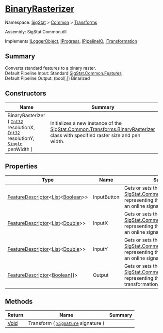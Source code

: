# [BinaryRasterizer](./BinaryRasterizer.md)

Namespace: [SigStat]() > [Common](./../README.md) > [Transforms](./README.md)

Assembly: SigStat.Common.dll

Implements [ILoggerObject](./../ILoggerObject.md), [IProgress](./../Helpers/IProgress.md), [IPipelineIO](./../Pipeline/IPipelineIO.md), [ITransformation](./../ITransformation.md)

## Summary
Converts standard features to a binary raster.  <br>Default Pipeline Input: Standard [SigStat.Common.Features](https://github.com/hargitomi97/sigstat/blob/master/docs/md/SigStat/Common/Features.md)<br>Default Pipeline Output: (bool[,]) Binarized

## Constructors

| Name | Summary | 
| --- | --- | 
| BinaryRasterizer ( [`Int32`](https://docs.microsoft.com/en-us/dotnet/api/System.Int32) resolutionX, [`Int32`](https://docs.microsoft.com/en-us/dotnet/api/System.Int32) resolutionY, [`Single`](https://docs.microsoft.com/en-us/dotnet/api/System.Single) penWidth ) | Initializes a new instance of the [SigStat.Common.Transforms.BinaryRasterizer](https://github.com/hargitomi97/sigstat/blob/master/docs/md/SigStat/Common/Transforms/BinaryRasterizer.md) class with specified raster size and pen width. | 


## Properties

| Type | Name | Summary | 
| --- | --- | --- | 
| [FeatureDescriptor](./../FeatureDescriptor-1.md)\<[List](https://docs.microsoft.com/en-us/dotnet/api/System.Collections.Generic.List-1)\<[Boolean](https://docs.microsoft.com/en-us/dotnet/api/System.Boolean)>> | InputButton | Gets or sets the [SigStat.Common.FeatureDescriptor](https://github.com/hargitomi97/sigstat/blob/master/docs/md/SigStat/Common/FeatureDescriptor.md) representing the stroke endings of an online signature | 
| [FeatureDescriptor](./../FeatureDescriptor-1.md)\<[List](https://docs.microsoft.com/en-us/dotnet/api/System.Collections.Generic.List-1)\<[Double](https://docs.microsoft.com/en-us/dotnet/api/System.Double)>> | InputX | Gets or sets the [SigStat.Common.FeatureDescriptor](https://github.com/hargitomi97/sigstat/blob/master/docs/md/SigStat/Common/FeatureDescriptor.md) representing the X coordinates of an online signature | 
| [FeatureDescriptor](./../FeatureDescriptor-1.md)\<[List](https://docs.microsoft.com/en-us/dotnet/api/System.Collections.Generic.List-1)\<[Double](https://docs.microsoft.com/en-us/dotnet/api/System.Double)>> | InputY | Gets or sets the [SigStat.Common.FeatureDescriptor](https://github.com/hargitomi97/sigstat/blob/master/docs/md/SigStat/Common/FeatureDescriptor.md) representing the Y coordinates of an online signature | 
| [FeatureDescriptor](./../FeatureDescriptor-1.md)\<[Boolean](https://docs.microsoft.com/en-us/dotnet/api/System.Boolean)[]> | Output | Gets or sets the [SigStat.Common.FeatureDescriptor](https://github.com/hargitomi97/sigstat/blob/master/docs/md/SigStat/Common/FeatureDescriptor.md) representing the output of the transformation | 


## Methods

| Return | Name | Summary | 
| --- | --- | --- | 
| [Void](https://docs.microsoft.com/en-us/dotnet/api/System.Void) | Transform ( [`Signature`](./../Signature.md) signature ) |  | 


